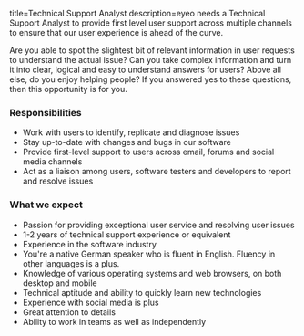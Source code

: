 title=Technical Support Analyst
description=eyeo needs a Technical Support Analyst to provide first level user support across multiple channels to ensure that our user experience is ahead of the curve.

<? include jobs/header ?>

Are you able to spot the slightest bit of relevant information in user requests to understand the actual issue? Can you take complex information and turn it into clear, logical and easy to understand answers for users? Above all else, do you enjoy helping people? If you answered yes to these questions, then this opportunity is for you.

### Responsibilities

- Work with users to identify, replicate and diagnose issues
- Stay up-to-date with changes and bugs in our software
- Provide first-level support to users across email, forums and social media channels
- Act as a liaison among users, software testers and developers to report and resolve issues

### What we expect

- Passion for providing exceptional user service and resolving user issues
- 1-2 years of technical support experience or equivalent
- Experience in the software industry
- You're a native German speaker who is fluent in English. Fluency in other languages is a plus.
- Knowledge of various operating systems and web browsers, on both desktop and mobile
- Technical aptitude and ability to quickly learn new technologies
- Experience with social media is plus
- Great attention to details
- Ability to work in teams as well as independently

<? include jobs/footer ?>
